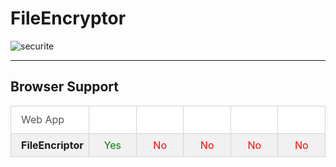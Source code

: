 # FileEncryptor

![securite](https://user-images.githubusercontent.com/58745332/91750198-fd0ea680-ebc2-11ea-9f6b-37f2a9d81200.jpg)
<style>
table.browserref
{
border-collapse:collapse;width:100%;
}

table.browserref tr:nth-child(even)	{background-color:#F1F1F1;}
table.browserref tr:nth-child(odd)  {background-color:#ffffff;}
table.browserref tr.fixzebra        {background-color:#F1F1F1;}

table.browserref th{
height:44px;background-repeat:no-repeat;background-position:center center;border:1px solid #d4d4d4;background-color:#ffffff;font-weight:normal;color:#555555;padding:11px 5px 11px 5px;vertical-align:middle;
}

table.browserref td{
border:1px solid #d4d4d4;text-align:center;padding:8px;vertical-align:top;
}

table.browserref th:first-child,table.browserref td:first-child{padding-left:16px}

table.browserref .bsIE       {background-image:url('/images/compatible_ie.gif');}
table.browserref .bsEdge     {background-image:url('/images/compatible_edge.gif');}
table.browserref .bsFirefox  {background-image:url('/images/compatible_firefox.png')}
table.browserref .bsChrome   {background-image:url('/images/compatible_chrome.gif');}
table.browserref .bsSafari   {background-image:url('/images/compatible_safari.gif');}
table.browserref .bsOpera    {background-image:url('/images/compatible_opera.gif')}


.true{

color: green;

}


.false{

color: red;

}
</style>

<hr>

<h2>Browser Support</h2>
<table class="browserref notranslate">
  <tr>
    <th style="width:20%;font-size:16px;text-align:left;">Web App</th>
    <th style="width:16%;" class="bsChrome" title="Chrome"></th>
    <th style="width:16%;" class="bsEdge" title="Internet Explorer / Edge"></th>
    <th style="width:16%;" class="bsFirefox" title="Firefox"></th>
    <th style="width:16%;" class="bsSafari" title="Safari"></th>
    <th style="width:16%;" class="bsOpera" title="Opera"></th>                
  </tr>
  <tr>
    <td style="text-align:left;"><strong>FileEncriptor</strong></td>
    <td class="true">Yes</td>
    <td class="false">No</td>
    <td class="false">No</td>
    <td class="false">No</td>
    <td class="false">No</td>
  </tr>
</table>
